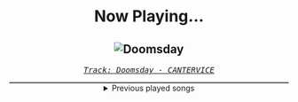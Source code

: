 <div align="center"> 
<h1>Now Playing...</h1>

![Doomsday](https://i.scdn.co/image/ab67616d00001e02d778db25c50c544170ed3ab8)
--
_<samp><a href="https://open.spotify.com/track/0mpW89OnU1wgQxwnz7dddm">Track: Doomsday - CANTERVICE</a></samp>_

<div style="border: 1px #4B5054 solid"></div>
<details>
  <summary>
    Previous played songs
  </summary>
  <table>
    <thead>
      <tr>
        <th>
          Artist
        </th>
        <th>
          Song
        </th>
        <th>
          Link
        </th>
      </tr>
    </thead>
    <tbody>
      <tr><td>CANTERVICE</td><td>Doomsday</td><td><a href="https://open.spotify.com/track/0mpW89OnU1wgQxwnz7dddm">https://open.spotify.com/track/0mpW89OnU1wgQxwnz7dddm</a></td></tr><tr><td>F.O.O.L</td><td>AGONIZE</td><td><a href="https://open.spotify.com/track/6vuF3LYipww2DRhRJ9s7CH">https://open.spotify.com/track/6vuF3LYipww2DRhRJ9s7CH</a></td></tr><tr><td>Essenger</td><td>Tenebrous</td><td><a href="https://open.spotify.com/track/2gM0FjosryXSO7ICCk54ID">https://open.spotify.com/track/2gM0FjosryXSO7ICCk54ID</a></td></tr><tr><td>Mechanical Vein</td><td>All Gods Fall Down (Zardonic Remix)</td><td><a href="https://open.spotify.com/track/2TfrlMNgveiqXmhA2gCfCD">https://open.spotify.com/track/2TfrlMNgveiqXmhA2gCfCD</a></td></tr><tr><td>Signal Void</td><td>Find You</td><td><a href="https://open.spotify.com/track/317PZHGhM7eR69gL167GfC">https://open.spotify.com/track/317PZHGhM7eR69gL167GfC</a></td></tr><tr><td>Void Chapter</td><td>Phobia</td><td><a href="https://open.spotify.com/track/4d8e3bdbbuQyf4nmCG68b0">https://open.spotify.com/track/4d8e3bdbbuQyf4nmCG68b0</a></td></tr><tr><td>Fury Weekend</td><td>Black To The Future</td><td><a href="https://open.spotify.com/track/3RZZ8KnNq63Isfqo67KI4W">https://open.spotify.com/track/3RZZ8KnNq63Isfqo67KI4W</a></td></tr><tr><td>Daedric</td><td>Dawnbreaker</td><td><a href="https://open.spotify.com/track/4BmTh4pg7X6scg5SOtBLT4">https://open.spotify.com/track/4BmTh4pg7X6scg5SOtBLT4</a></td></tr><tr><td>CANTERVICE</td><td>The Machine</td><td><a href="https://open.spotify.com/track/7Gq2KDKN283ZeoCLXojl57">https://open.spotify.com/track/7Gq2KDKN283ZeoCLXojl57</a></td></tr><tr><td>Cassetter</td><td>Erasure</td><td><a href="https://open.spotify.com/track/1MB05CRrX7Pk37ZUBkWUHm">https://open.spotify.com/track/1MB05CRrX7Pk37ZUBkWUHm</a></td></tr><tr><td>DreamReaper</td><td>Prismtek</td><td><a href="https://open.spotify.com/track/6JJJnp0m64ZckuOFBHaK2A">https://open.spotify.com/track/6JJJnp0m64ZckuOFBHaK2A</a></td></tr><tr><td>Bad Omens</td><td>ARTIFICIAL SUICIDE</td><td><a href="https://open.spotify.com/track/2Qv8xJzenocwXyGlMU5PaC">https://open.spotify.com/track/2Qv8xJzenocwXyGlMU5PaC</a></td></tr><tr><td>Motionless In White</td><td>Werewolf</td><td><a href="https://open.spotify.com/track/1e1rQNYCZToyBDDka1Io34">https://open.spotify.com/track/1e1rQNYCZToyBDDka1Io34</a></td></tr><tr><td>Ice Nine Kills</td><td>Meat & Greet</td><td><a href="https://open.spotify.com/track/4GxFq0SoA0QOsocHvtHIvL">https://open.spotify.com/track/4GxFq0SoA0QOsocHvtHIvL</a></td></tr><tr><td>Spiritbox</td><td>Angel Eyes</td><td><a href="https://open.spotify.com/track/1l2AhmjfTTmo5lxTej3XcJ">https://open.spotify.com/track/1l2AhmjfTTmo5lxTej3XcJ</a></td></tr><tr><td>Ice Nine Kills</td><td>Rainy Day</td><td><a href="https://open.spotify.com/track/3AkCkuC8LuRFEnvyKBQUOg">https://open.spotify.com/track/3AkCkuC8LuRFEnvyKBQUOg</a></td></tr><tr><td>Palisades</td><td>Through Hell</td><td><a href="https://open.spotify.com/track/26HE6AP6CmJDhkyGRYrSht">https://open.spotify.com/track/26HE6AP6CmJDhkyGRYrSht</a></td></tr><tr><td>Bad Omens</td><td>ARTIFICIAL SUICIDE</td><td><a href="https://open.spotify.com/track/2Qv8xJzenocwXyGlMU5PaC">https://open.spotify.com/track/2Qv8xJzenocwXyGlMU5PaC</a></td></tr><tr><td>Motionless In White</td><td>Werewolf</td><td><a href="https://open.spotify.com/track/1e1rQNYCZToyBDDka1Io34">https://open.spotify.com/track/1e1rQNYCZToyBDDka1Io34</a></td></tr><tr><td>Ice Nine Kills</td><td>Meat & Greet</td><td><a href="https://open.spotify.com/track/4GxFq0SoA0QOsocHvtHIvL">https://open.spotify.com/track/4GxFq0SoA0QOsocHvtHIvL</a></td></tr>
    </tbody>
  </table>
</details>

</div>
